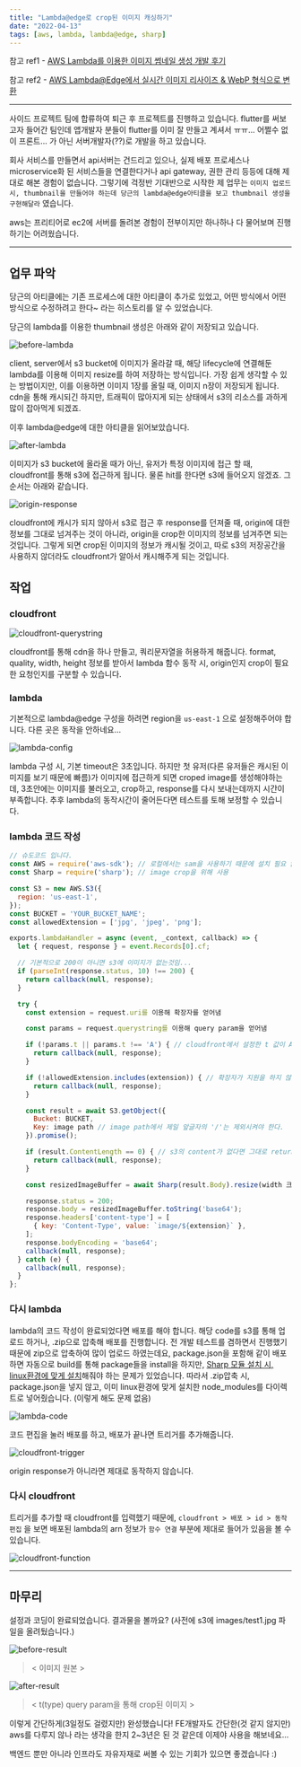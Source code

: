 ```yaml
---
title: "Lambda@edge로 crop된 이미지 캐싱하기"
date: "2022-04-13"
tags: [aws, lambda, lambda@edge, sharp]
---
```


참고 ref1 - [AWS Lambda를 이용한 이미지 썸네일 생성 개발 후기](https://medium.com/daangn/aws-lambda%EB%A5%BC-%EC%9D%B4%EC%9A%A9%ED%95%9C-%EC%9D%B4%EB%AF%B8%EC%A7%80-%EC%8D%B8%EB%84%A4%EC%9D%BC-%EC%83%9D%EC%84%B1-%EA%B0%9C%EB%B0%9C-%ED%9B%84%EA%B8%B0-acc278d49980)

참고 ref2 - [AWS Lambda@Edge에서 실시간 이미지 리사이즈 & WebP 형식으로 변환](https://medium.com/daangn/lambda-edge%EB%A1%9C-%EA%B5%AC%ED%98%84%ED%95%98%EB%8A%94-on-the-fly-%EC%9D%B4%EB%AF%B8%EC%A7%80-%EB%A6%AC%EC%82%AC%EC%9D%B4%EC%A7%95-f4e5052d49f3)

---

사이드 프로젝트 팀에 합류하여 퇴근 후 프로젝트를 진행하고 있습니다.
flutter를 써보고자 들어간 팀인데 앱개발자 분들이 flutter를 이미 잘 만들고 계셔서 ㅠㅠ... 어쩔수 없이 프론트... 가 아닌 서버개발자(??)로 개발을 하고 있습니다.

회사 서비스를 만들면서 api서버는 건드리고 있으나, 실제 배포 프로세스나 microservice화 된 서비스들을 연결한다거나 api gateway, 권한 관리 등등에 대해 제대로 해본 경험이 없습니다. 그렇기에 걱정반 기대반으로 시작한 제 업무는 `이미지 업로드 시, thumbnail을 만들어야 하는데 당근의 lambda@edge아티클을 보고 thumbnail 생성을 구현해달라` 였습니다.

aws는 프리티어로 ec2에 서버를 돌려본 경험이 전부이지만 하나하나 다 물어보며 진행하기는 어려웠습니다.

---

## 업무 파악

당근의 아티클에는 기존 프로세스에 대한 아티클이 추가로 있었고, 어떤 방식에서 어떤 방식으로 수정하려고 한다~ 라는 히스토리를 알 수 있었습니다.

당근의 lambda를 이용한 thumbnail 생성은 아래와 같이 저장되고 있습니다.

![before-lambda](./before-lambda.png)

client, server에서 s3 bucket에 이미지가 올라갈 때, 해당 lifecycle에 연결해둔 lambda를 이용해 이미지 resize를 하여 저장하는 방식입니다. 가장 쉽게 생각할 수 있는 방법이지만, 이를 이용하면 이미지 1장를 올릴 때, 이미지 n장이 저장되게 됩니다. cdn을 통해 캐시되긴 하지만, 트래픽이 많아지게 되는 상태에서 s3의 리소스를 과하게 많이 잡아먹게 되겠죠.

이후 lambda@edge에 대한 아티클을 읽어보았습니다.

![after-lambda](./after-lambda.png)

이미지가 s3 bucket에 올라올 때가 아닌, 유저가 특정 이미지에 접근 할 때, cloudfront를 통해 s3에 접근하게 됩니다. 물론 hit를 한다면 s3에 들어오지 않겠죠. 그 순서는 아래와 같습니다.

![origin-response](./origin-response.png)

cloudfront에 캐시가 되지 않아서 s3로 접근 후 response를 던져줄 때, origin에 대한 정보를 그대로 넘겨주는 것이 아니라, origin을 crop한 이미지의 정보를 넘겨주면 되는 것입니다. 그렇게 되면 crop된 이미지의 정보가 캐시될 것이고, 따로 s3의 저장공간을 사용하지 않더라도 cloudfront가 알아서 캐시해주게 되는 것입니다.

## 작업

### cloudfront

![cloudfront-querystring](./cloudfront-querystring.png)

cloudfront를 통해 cdn을 하나 만들고, 쿼리문자열을 허용하게 해줍니다. format, quality, width, height 정보를 받아서 lambda 함수 동작 시, origin인지 crop이 필요한 요청인지를 구분할 수 있습니다.

### lambda

기본적으로 lambda@edge 구성을 하려면 region을 `us-east-1` 으로 설정해주어야 합니다. 다른 곳은 동작을 안하네요...

![lambda-config](./lambda-config.png)

lambda 구성 시, 기본 timeout은 3초입니다. 하지만 첫 유저(다른 유저들은 캐시된 이미지를 보기 때문에 빠름)가 이미지에 접근하게 되면 croped image를 생성해야하는데, 3초안에는 이미지를 불러오고, crop하고, response를 다시 보내는데까지 시간이 부족합니다. 추후 lambda의 동작시간이 줄어든다면 테스트를 토해 보정할 수 있습니다.

### lambda 코드 작성

```js
// 슈도코드 입니다.
const AWS = require('aws-sdk'); // 로컬에서는 sam을 사용하기 때문에 설치 필요 없음. remote에서는 자동으로 들어감
const Sharp = require('sharp'); // image crop을 위해 사용

const S3 = new AWS.S3({
  region: 'us-east-1',
});
const BUCKET = 'YOUR_BUCKET_NAME';
const allowedExtension = ['jpg', 'jpeg', 'png'];

exports.lambdaHandler = async (event, _context, callback) => {
  let { request, response } = event.Records[0].cf;

  // 기본적으로 200이 아니면 s3에 이미지가 없는것임...
  if (parseInt(response.status, 10) !== 200) {
    return callback(null, response);
  }

  try {
    const extension = request.uri를 이용해 확장자를 얻어냄

    const params = request.querystring를 이용해 query param을 얻어냄

    if (!params.t || params.t !== 'A') { // cloudfront에서 설정한 t 값이 A가 아니라면 일반 요청이므로 바로 return
      return callback(null, response);
    }

    if (!allowedExtension.includes(extension)) { // 확장자가 지원을 하지 않는다면 그대로 return
      return callback(null, response);
    }

    const result = await S3.getObject({
      Bucket: BUCKET,
      Key: image path // image path에서 제일 앞글자의 '/'는 제외시켜야 한다.
    }).promise();

    if (result.ContentLength == 0) { // s3의 content가 없다면 그대로 return
      return callback(null, response);
    }

    const resizedImageBuffer = await Sharp(result.Body).resize(width 크기, height 크기).toBuffer();

    response.status = 200;
    response.body = resizedImageBuffer.toString('base64');
    response.headers['content-type'] = [
      { key: 'Content-Type', value: `image/${extension}` },
    ];
    response.bodyEncoding = 'base64';
    callback(null, response);
  } catch (e) {
    callback(null, response);
  }
};

```

### 다시 lambda

lambda의 코드 작성이 완료되었다면 배포를 해야 합니다. 해당 code를 s3를 통해 업로드 하거나, .zip으로 압축해 배포를 진행합니다.
전 개발 테스트를 겸하면서 진행했기 때문에 zip으로 압축하여 많이 업로드 하였는데요, package.json을 포함해 같이 배포하면 자동으로 build를 통해 package들을 install을 하지만, [Sharp 모듈 설치 시, linux환경에 맞게 설치](https://sharp.pixelplumbing.com/install#aws-lambda)해줘야 하는 문제가 있었습니다. 따라서 .zip압축 시, package.json을 넣지 않고, 이미 linux환경에 맞게 설치한 node_modules를 다이렉트로 넣어줬습니다. (이렇게 해도 문제 없음)

![lambda-code](./lambda-code.png)

코드 편집을 눌러 배포를 하고, 배포가 끝나면 트리거를 추가해줍니다.

![cloudfront-trigger](./cloudfront-trigger.png)

origin response가 아니라면 제대로 동작하지 않습니다.

### 다시 cloudfront

트리거를 추가할 때 cloudfront를 입력했기 때문에, `cloudfront > 배포 > id > 동작 편집` 을 보면 배포된 lambda의 arn 정보가 `함수 연결` 부분에 제대로 들어가 있음을 볼 수 있습니다.

![cloudfront-function](./cloudfront-function.png)

---

## 마무리

설정과 코딩이 완료되었습니다. 결과물을 볼까요?
(사전에 s3에 images/test1.jpg 파일을 올려뒀습니다.)

![before-result](./before-result.png)

> < 이미지 원본 >

![after-result](./after-result.png)

> < t(type) query param을 통해 crop된 이미지 >

이렇게 간단하게(3일정도 걸렸지만) 완성했습니다!
FE개발자도 간단한(것 같지 않지만) aws를 다루지 않나 라는 생각을 한지 2~3년은 된 것 같은데 이제야 사용을 해보네요...

백엔드 뿐만 아니라 인프라도 자유자재로 써볼 수 있는 기회가 있으면 좋겠습니다 :)
